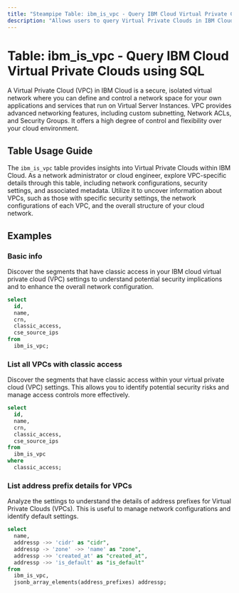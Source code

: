 ```yaml
---
title: "Steampipe Table: ibm_is_vpc - Query IBM Cloud Virtual Private Clouds using SQL"
description: "Allows users to query Virtual Private Clouds in IBM Cloud, particularly the VPC details, providing insights into network infrastructure and configurations."
---
```


# Table: ibm_is_vpc - Query IBM Cloud Virtual Private Clouds using SQL

A Virtual Private Cloud (VPC) in IBM Cloud is a secure, isolated virtual network where you can define and control a network space for your own applications and services that run on Virtual Server Instances. VPC provides advanced networking features, including custom subnetting, Network ACLs, and Security Groups. It offers a high degree of control and flexibility over your cloud environment.

## Table Usage Guide

The `ibm_is_vpc` table provides insights into Virtual Private Clouds within IBM Cloud. As a network administrator or cloud engineer, explore VPC-specific details through this table, including network configurations, security settings, and associated metadata. Utilize it to uncover information about VPCs, such as those with specific security settings, the network configurations of each VPC, and the overall structure of your cloud network.

## Examples

### Basic info
Discover the segments that have classic access in your IBM cloud virtual private cloud (VPC) settings to understand potential security implications and to enhance the overall network configuration.

```sql
select
  id,
  name,
  crn,
  classic_access,
  cse_source_ips
from
  ibm_is_vpc;
```

### List all VPCs with classic access
Discover the segments that have classic access within your virtual private cloud (VPC) settings. This allows you to identify potential security risks and manage access controls more effectively.

```sql
select
  id,
  name,
  crn,
  classic_access,
  cse_source_ips
from
  ibm_is_vpc
where
  classic_access;
```

### List address prefix details for VPCs
Analyze the settings to understand the details of address prefixes for Virtual Private Clouds (VPCs). This is useful to manage network configurations and identify default settings.

```sql
select
  name,
  addressp ->> 'cidr' as "cidr",
  addressp -> 'zone' ->> 'name' as "zone",
  addressp ->> 'created_at' as "created_at",
  addressp ->> 'is_default' as "is_default"
from
  ibm_is_vpc,
  jsonb_array_elements(address_prefixes) addressp;
```